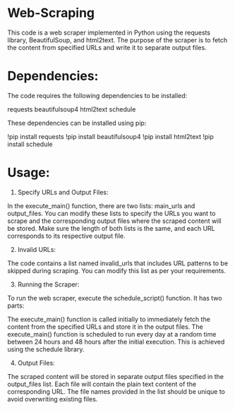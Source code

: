 # Web-Scraping

This code is a web scraper implemented in Python using the requests library, BeautifulSoup, and html2text. The purpose of the scraper is to fetch the content from specified URLs and write it to separate output files.

# Dependencies:

The code requires the following dependencies to be installed:

requests
beautifulsoup4
html2text
schedule

These dependencies can be installed using pip:

!pip install requests 
!pip install beautifulsoup4 
!pip install html2text 
!pip install schedule

# Usage:
1. Specify URLs and Output Files:

In the execute_main() function, there are two lists: main_urls and output_files. You can modify these lists to specify the URLs you want to scrape and the corresponding output files where the scraped content will be stored. Make sure the length of both lists is the same, and each URL corresponds to its respective output file.

2. Invalid URLs:

The code contains a list named invalid_urls that includes URL patterns to be skipped during scraping. You can modify this list as per your requirements.

3. Running the Scraper:

To run the web scraper, execute the schedule_script() function. It has two parts:

The execute_main() function is called initially to immediately fetch the content from the specified URLs and store it in the output files.
The execute_main() function is scheduled to run every day at a random time between 24 hours and 48 hours after the initial execution. This is achieved using the schedule library.

4. Output Files:

The scraped content will be stored in separate output files specified in the output_files list. Each file will contain the plain text content of the corresponding URL. The file names provided in the list should be unique to avoid overwriting existing files.


